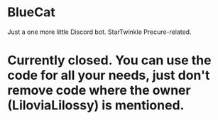 # BlueCat
Just a one more little Discord bot. StarTwinkle Precure-related.

# Currently closed. You can use the code for all your needs, just don't remove code where the owner (LiloviaLilossy) is mentioned.
